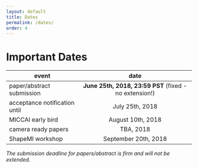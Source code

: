 ```yaml
---
layout: default
title: Dates
permalink: /dates/
order: 4
---
```

# Important Dates

| event | date |
|---|:---:|
| paper/abstract submission | **June 25th, 2018, 23:59 PST** (fixed - no extension!)  | 
| acceptance notification until | July 25th, 2018 |
| MICCAI early bird | August 10th, 2018 |
| camera ready papers | TBA, 2018 |
| ShapeMI workshop | September 20th, 2018  | 

*The submission deadline for papers/abstract is firm and will not be extended.*


